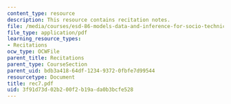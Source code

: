```yaml
---
content_type: resource
description: This resource contains recitation notes.
file: /media/courses/esd-86-models-data-and-inference-for-socio-technical-systems-spring-2007/3f91d73d02b200f2b19ada0b3bcfe528_rec7.pdf
file_type: application/pdf
learning_resource_types:
- Recitations
ocw_type: OCWFile
parent_title: Recitations
parent_type: CourseSection
parent_uid: bdb3a418-64df-1234-9372-0fbfe7d99544
resourcetype: Document
title: rec7.pdf
uid: 3f91d73d-02b2-00f2-b19a-da0b3bcfe528
---
```

